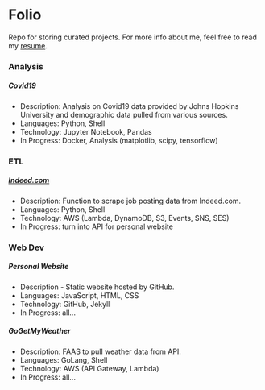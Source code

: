 # Folio
Repo for storing curated projects. For more info about me, feel free to read my [resume](./resume.pdf).

### Analysis
##### [Covid19](https://github.com/tsj7ww/folio/tree/master/analysis/covid19)
- Description: Analysis on Covid19 data provided by Johns Hopkins University and demographic data pulled from various sources.
- Languages: Python, Shell
- Technology: Jupyter Notebook, Pandas
- In Progress: Docker, Analysis (matplotlib, scipy, tensorflow)

### ETL
##### [Indeed.com](https://github.com/tsj7ww/folio/tree/master/etl/indeed)
- Description: Function to scrape job posting data from Indeed.com.
- Languages: Python, Shell
- Technology: AWS (Lambda, DynamoDB, S3, Events, SNS, SES)
- In Progress: turn into API for personal website

### Web Dev
##### Personal Website
- Description - Static website hosted by GitHub.
- Languages: JavaScript, HTML, CSS
- Technology: GitHub, Jekyll
- In Progress: all...
##### GoGetMyWeather
- Description: FAAS to pull weather data from API.
- Languages: GoLang, Shell
- Technology: AWS (API Gateway, Lambda)
- In Progress: all...
